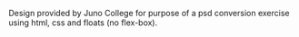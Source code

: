 Design provided by Juno College for purpose of a psd conversion exercise using html, css and floats (no flex-box).
